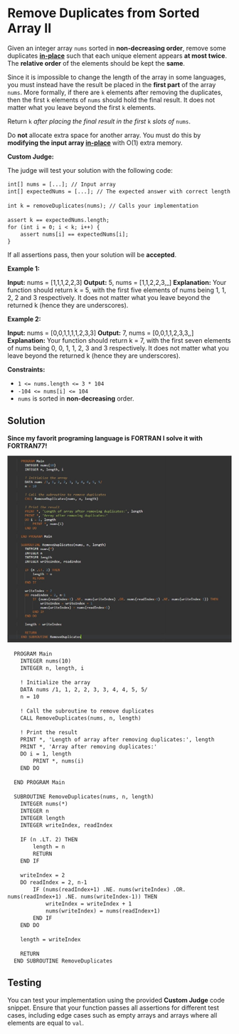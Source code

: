 # Remove Duplicates from Sorted Array II


Given an integer array  `nums`  sorted in  **non-decreasing order**, remove some duplicates  [**in-place**](https://en.wikipedia.org/wiki/In-place_algorithm)  such that each unique element appears  **at most twice**. The  **relative order**  of the elements should be kept the  **same**.

Since it is impossible to change the length of the array in some languages, you must instead have the result be placed in the  **first part**  of the array  `nums`. More formally, if there are  `k`  elements after removing the duplicates, then the first  `k`  elements of  `nums` should hold the final result. It does not matter what you leave beyond the first `k` elements.

Return  `k` _after placing the final result in the first_ `k` _slots of_ `nums`.

Do  **not**  allocate extra space for another array. You must do this by  **modifying the input array  [in-place](https://en.wikipedia.org/wiki/In-place_algorithm)**  with O(1) extra memory.

**Custom Judge:**

The judge will test your solution with the following code:

    int[] nums = [...]; // Input array
    int[] expectedNums = [...]; // The expected answer with correct length
    
    int k = removeDuplicates(nums); // Calls your implementation
    
    assert k == expectedNums.length;
    for (int i = 0; i < k; i++) {
        assert nums[i] == expectedNums[i];
    }

If all assertions pass, then your solution will be  **accepted**.

**Example 1:**

**Input:** nums = [1,1,1,2,2,3]
**Output:** 5, nums = [1,1,2,2,3,_]
**Explanation:** Your function should return k = 5, with the first five elements of nums being 1, 1, 2, 2 and 3 respectively.
It does not matter what you leave beyond the returned k (hence they are underscores).

**Example 2:**

**Input:** nums = [0,0,1,1,1,1,2,3,3]
**Output:** 7, nums = [0,0,1,1,2,3,3,_,_]
**Explanation:** Your function should return k = 7, with the first seven elements of nums being 0, 0, 1, 1, 2, 3 and 3 respectively.
It does not matter what you leave beyond the returned k (hence they are underscores).

**Constraints:**

-   `1 <= nums.length <= 3 * 104`
-   `-104 <= nums[i] <= 104`
-   `nums`  is sorted in  **non-decreasing**  order.

## Solution
**Since my favorit programing language is FORTRAN I solve it with FORTRAN77!** 

![Solution](/Image.jpg)

      PROGRAM Main
        INTEGER nums(10)
        INTEGER n, length, i

        ! Initialize the array
        DATA nums /1, 1, 2, 2, 3, 3, 4, 4, 5, 5/
        n = 10

        ! Call the subroutine to remove duplicates
        CALL RemoveDuplicates(nums, n, length)

        ! Print the result
        PRINT *, 'Length of array after removing duplicates:', length
        PRINT *, 'Array after removing duplicates:'
        DO i = 1, length
            PRINT *, nums(i)
        END DO

      END PROGRAM Main

      SUBROUTINE RemoveDuplicates(nums, n, length)
        INTEGER nums(*)
        INTEGER n
        INTEGER length
        INTEGER writeIndex, readIndex

        IF (n .LT. 2) THEN
            length = n
            RETURN
        END IF

        writeIndex = 2
        DO readIndex = 2, n-1
            IF (nums(readIndex+1) .NE. nums(writeIndex) .OR. nums(readIndex+1) .NE. nums(writeIndex-1)) THEN
                writeIndex = writeIndex + 1
                nums(writeIndex) = nums(readIndex+1)
            END IF
        END DO

        length = writeIndex

        RETURN
      END SUBROUTINE RemoveDuplicates

## Testing

You can test your implementation using the provided **Custom Judge** code snippet. Ensure that your function passes all assertions for different test cases, including edge cases such as empty arrays and arrays where all elements are equal to `val`.


